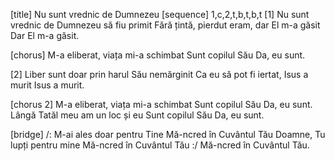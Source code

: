 [title] Nu sunt vrednic de Dumnezeu
[sequence] 1,c,2,t,b,t,b,t
[1]
Nu sunt vrednic de Dumnezeu să fiu primit
Fără țintă, pierdut eram, dar El m-a găsit
Dar El m-a găsit.

[chorus]
M-a eliberat, viața mi-a schimbat
Sunt copilul Său
Da, eu sunt.

[2]
Liber sunt doar prin harul Său nemărginit
Ca eu să pot fi iertat, Isus a murit
Isus a murit.

[chorus 2]
M-a eliberat, viața mi-a schimbat
Sunt copilul Său
Da, eu sunt.
Lângă Tatăl meu am un loc și eu
Sunt copilul Său
Da, eu sunt.

[bridge]
/: M-ai ales doar pentru Tine
Mă-ncred în Cuvântul Tău
Doamne, Tu lupți pentru mine
Mă-ncred în Cuvântul Tău :/
Mă-ncred în Cuvântul Tău.

